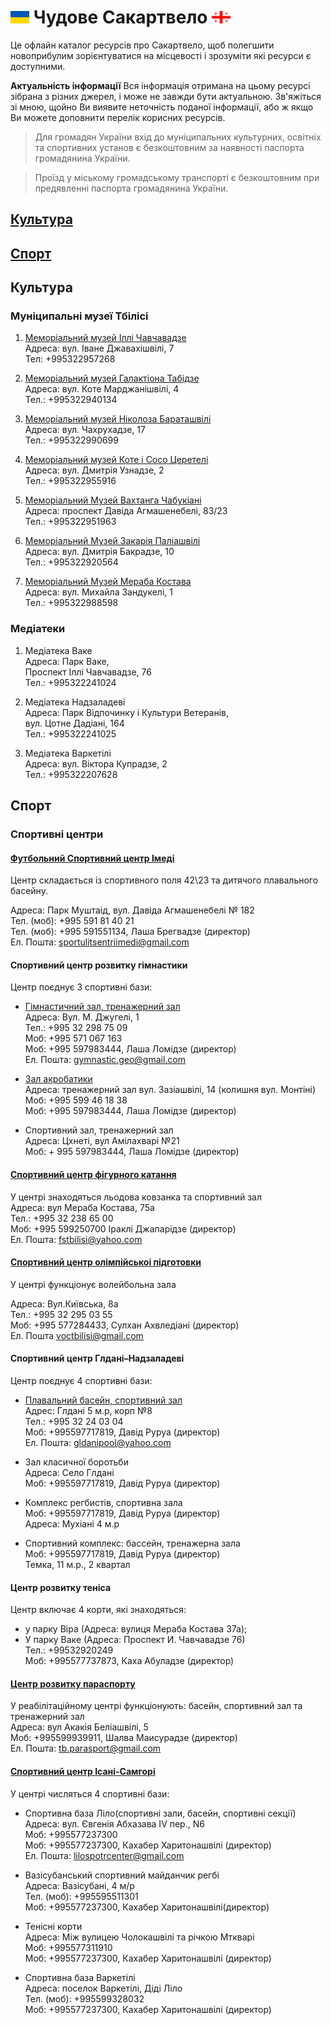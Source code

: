 # <img src="https://raw.githubusercontent.com/lipis/flag-icons/main/flags/4x3/ua.svg" width="30" height="20"> Чудове Сакартвело <img src="https://raw.githubusercontent.com/lipis/flag-icons/main/flags/4x3/ge.svg" width="30" height="20">

Це офлайн каталог ресурсів про Сакартвело, щоб полегшити новоприбулим 
зорієнтуватися на місцевості і зрозуміти які ресурси є доступними.

**Актуальність інформації**
Вся інформація отримана на цьому ресурсі зібрана з різних джерел, і може не 
завжди бути актуальною. Зв'яжіться зі мною, щойно Ви виявите неточність 
поданої інформації, або ж якщо Ви можете доповнити перелік корисних ресурсів.

> Для громадян України вхід до муніципальних культурних, освітніх та спортивних установ є безкоштовним за наявності паспорта громадянина України.

> Проїзд у міському громадському транспорті є безкоштовним при предявленні паспорта громадянина України.

## [Культура](#%D0%BA%D1%83%D0%BB%D1%8C%D1%82%D1%83%D1%80%D0%B0-1)
## [Спорт](#Cпорт-1)


## Культура
### Муніципальні музеї Тбілісі

1. [Меморіальний музей Іллі Чавчавадзе](https://tbilisimuseumsunion.ge/en/museums/ilia-chavchavadzis-literaturul-memorialuri-muzeumi/)<br>
   Адреса: вул. Іване Джавахішвілі, 7<br>
   Тел: +995322957268

2. [Меморіальний музей Галактіона Табідзе](https://tbilisimuseumsunion.ge/en/museums/galaktion-tabidzis-memorialuri-bina-muzeumi/)<br>
   Адреса: вул. Коте Марджанішвілі, 4<br>
   Тел.: +995322940134

3. [Меморіальний музей Ніколоза Бараташвілі](https://tbilisimuseumsunion.ge/en/about-us/baratashvili-beforeafter-museum/)<br>
   Адреса: вул. Чахрухадзе, 17<br>
   Тел.: +995322990699

4. [Меморіальний музей Коте і Сосо Церетелі](https://tbilisimuseumsunion.ge/en/museums/kote-da-soso-tseretlebis-bina-muzeumi/)<br>
   Адреса: вул. Дмитрія Узнадзе, 2<br>
   Тел.: +995322955916

5. [Меморіальний Музей Вахтанга Чабукіані](https://tbilisimuseumsunion.ge/en/museums/chabukianis-memorialuri-bina-muzeumi/)<br>
   Адреса: проспект Давіда Агмашенебелі, 83/23<br>
   Тел.: +995322951963

6. [Меморіальний Музей Закарія Паліашвілі](https://tbilisimuseumsunion.ge/en/museums/zakaria-faliashvilis-sakhl-muzeumi/)<br>
   Адреса: вул. Дмитрія Бакрадзе, 10<br>
   Тел.: +995322920564

7. [Меморіальний Музей Мераба Костава](https://tbilisimuseumsunion.ge/en/museums/merab-kostavas-sakhl-muzeumi/)<br>
   Адреса: вул. Михайла Зандукелі, 1<br>
   Тел.: +995322988598

### Медіатеки

1. Медіатека Ваке<br>
   Адреса: Парк Ваке,<br>
   Проспект Іллі Чавчавадзе, 76<br>
   Тел.: +995322241024

2. Медіатека Надзаладеві<br>
   Адреса: Парк Відпочинку і Культури Ветеранів,<br>
           вул. Цотне Дадіані, 164<br>
   Тел.: +995322241025

3. Медіатека Варкетілі<br>
   Адреса: вул. Віктора Купрадзе, 2<br>
   Тел.: +995322207628


## Спорт
### Спортивні центри
#### [Футбольний Спортивний центр Імеді](https://www.facebook.com/profile.php?id=100078197326669)<br>
   Центр складається із спортивного поля 42\23 та дитячого плавального басейну.<br>

   Адреса: Парк Муштаід, вул. Давіда Агмашенебелі № 182<br>
   Тел. (моб): +995 591 81 40 21<br>
   Тел. (моб): +995 591551134, Лаша Брегвадзе (директор)<br>
   Ел. Пошта: sportulitsentriimedi@gmail.com


#### Спортивний центр розвитку гімнастики
   Центр поєднує 3 спортивні бази:	

   - [Гімнастичний зал, тренажерний зал](https://www.facebook.com/profile.php?id=100045855321809)<br>
      Адреса: Вул. М. Джугелі, 1<br>
      Тел.: +995 32 298 75 09<br>
      Моб: +995 571 067 163<br>
      Моб: +995 597983444, Лаша Ломідзе (директор)<br>
      Ел. Пошта: gymnastic.geo@gmail.com<br>

   - [Зал акробатики](https://www.facebook.com/acrosportt/)<br>
      Адреса: тренажерний зал вул. Зазіашвілі, 14 (колишня вул. Монтіні)<br>
      Моб: +995 599 46 18 38<br>
      Моб: +995 597983444, Лаша Ломідзе (директор)

   - Спортивний зал, тренажерний зал<br>
     Адреса: Цхнеті, вул Амілахварі №21<br>
     Моб: + 995 597983444, Лаша Ломідзе (директор)
 
#### [Спортивний центр фігурного катання](https://www.facebook.com/profile.php?id=473439602761213)
   У  центрі знаходяться льодова ковзанка та спортивний зал<br>
   Адреса: вул Мераба Костава, 75а<br>
   Тел.: +995 32 238 65 00<br>
   Моб: +995 599250700 Іраклі Джапарідзе (директор)<br>
   Ел. Пошта: fstbilisi@yahoo.com
     
                                    
#### [Спортивний центр олімпійськоі підготовки](https://www.facebook.com/profile.php?id=100054345288319)
   У центрі функціонує волейбольна зала

   Адреса:  Вул.Київська, 8а<br>
   Тел.: +995 32 295 03 55<br>
   Моб: +995 577284433, Сулхан Ахвледіані (директор)<br>
   Ел. Пошта voctbilisi@gmail.com<br>

#### Спортивний центр Глдані–Надзаладеві
Центр поєднує  4 спортивні бази:

   - [Плавальний басейн, спортивний зал](https://www.facebook.com/profile.php?id=100054322969721)<br>
      Адрес: Глдані 5 м.р, корп №8<br>
      Тел.: +995 32 24 03 04<br>
      Моб: +995597717819, Давід Руруа (директор)<br>
      Ел. Пошта: gldanipool@yahoo.com

   - Зал класичної боротьби<br>
      Адреса: Село Глдані<br>
      Моб: +995597717819, Давід Руруа (директор)<br>

   - Комплекс регбистів, спортивна зала<br>
      Моб: +995597717819, Давід Руруа (директор)<br>
      Адреса: Мухіані 4 м.р <br>


   - Спортивний комплекс:  бассейн, тренажерна зала<br>
      Моб: +995597717819, Давід Руруа (директор)<br>
      Темка, 11 м.р.,  2 квартал<br>
 
#### Центр розвитку  теніса
Центр включає 4 корти, які знаходяться:
  
   - у парку Віра (Адреса: вулиця Мераба Костава 37а);<br>
   - У парку Ваке (Адреса: Проспект  И. Чавчавадзе 76)<br>
   Тел.: +99532920249<br>
   Моб: +995577737873, Каха Абуладзе (директор)<br>

#### [Центр  розвитку параспорту](https://www.facebook.com/profile.php?id=100031468611280)
У реабілітаційному центрі функціонують: басейн, спортивний зал та тренажерний зал<br>
   Адреса:  вул Акакія Беліашвілі, 5 <br>
   Моб: +995599939911, Шалва Маисурадзе (директор) <br>
    Ел. Пошта: tb.parasport@gmail.com<br>

#### [Спортивний центр Ісані-Самгорі](https://www.facebook.com/IsaniSamgoriSport)
У центрі числяться 4 спортивні бази:
   -  Спортивна база Ліло(спортивні зали, басейн, спортивні секції)<br>
      Адреса: вул. Євгенія Абхазава IV пер., N6<br>
      Моб: +995577237300<br>
      Моб: +995577237300, Кахабер Харитонашвілі (директор)<br>
      Ел. Пошта: lilospotrcenter@gmail.com

   - Вазісубанський спортивний майданчик регбі        
      Адреса: Вазісубані, 4 м/р<br>
      Тел. (моб):  +995595511301<br>
      Моб: +995577237300, Кахабер Харитонашвілі(директор)

   - Тенісні корти<br>
      Адреса: Між вулицею Чолокашвілі та річкою Мткварі<br>
      Моб: +995577311910<br>
      Моб: +995577237300, Кахабер Харитонашвілі (директор)

   - Спортивна база Варкетілі<br>
      Адреса: поселок Варкетілі, Діді Ліло<br>
      Тел. (моб): +995599328032<br>
      Моб: +995577237300, Кахабер Харитонашвілі (директор)